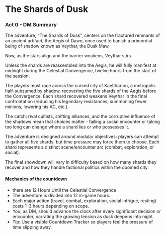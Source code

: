 # The Shards of Dusk

### Act 0 - DM Summary


The adventure, "The Shards of Dusk", centers on the fractured remnants of an ancient artifact, the Aegis of Dawn, once used to banish a primordial being of shadow known as Veythar, the Dusk Maw. 

Now, as the stars align and the barrier weakens, Veythar stirs. 

Unless the shards are reassembled into the Aegis, he will fully manifest at midnight during the Celestial Convergence, twelve hours from the start of the session. 

The players must race across the cursed city of Kaeltharion, a metropolis half-subsumed by shadow, recovering the five shards of the Aegis before the Convergence. Each shard recovered weakens Veythar in the final confrontation (reducing his legendary resistances, summoning fewer minions, lowering his AC, etc.). 

The catch: rival cultists, shifting alliances, and the corruptive influence of the shadows mean that choices matter  - failing a social encounter or taking too long can change where a shard lies or who possesses it.

The adventure is designed around modular objectives: players can attempt to gather all five shards, but time pressure may force them to choose. Each shard represents a distinct scene/encounter arc (combat, exploration, or social). 

The final showdown will vary in difficulty based on how many shards they recover and how they handle factional politics within the doomed city.


#### Mechanics of the countdown

- there are 12 Hours Until the Celestial Convergence
- The adventure is divided into 12 in-game hours.
- Each major action (travel, combat, exploration, social intrigue, resting) costs 1–3 hours depending on scope.
- You, as DM, should advance the clock after every significant decision or encounter, narrating the growing tension as dusk deepens into night.
- Tip: Use a visible Countdown Tracker so players feel the pressure of time slipping away.

